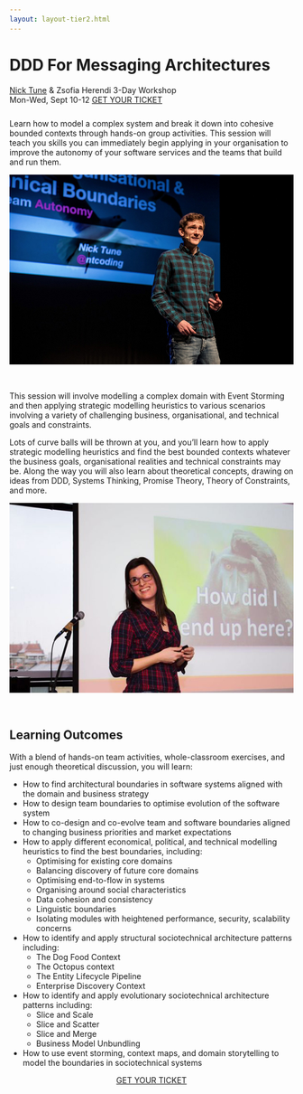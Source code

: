 ```yaml
---
layout: layout-tier2.html
---
```

<div class="container section workshop-page">
	<!-- begin workshop element -->
	<div class="row">
      <div class="col-xs-12 col-sm-2">
            <div class="speaker-container">
                <div class="speaker-img nick-and-zsofia keep-color"></div>
                </div>
            </div>
        <div class="col-xs-12 col-sm-10 workshop-list">
            <h1 class="section-header">DDD For Messaging Architectures</h1>
            <span class="workshops--speaker-name"><a href="../speakers/nick-tune.html">Nick Tune</a> &amp; <!--<a href="../speakers/zsofia-Herendi.html">-->Zsofia Herendi<!--</a>--></span>
            <span class="workshops--duration">3-Day Workshop<br>Mon-Wed, Sept 10-12</span>
            <a class="btn get-ticket-btn" href="https://ti.to/explore-ddd-conference/explore-ddd-2018">GET YOUR TICKET</a>
            <p class="copy" style="margin-top: 25px">Learn how to model a complex system and break it down into cohesive bounded contexts through hands-on group activities. This session will teach you skills you can immediately begin applying in your organisation to improve the autonomy of your software services and the teams that build and run them.</p>
            <img src="../img/workshop/Workshop-Nick-Tune-3.jpg" class="speaker--workshop-content-img" alt="" style="margin-bottom: 30px;"/>
            <p class="copy">This session will involve modelling a complex domain with Event Storming and then applying strategic modelling heuristics to various scenarios involving a variety of challenging business, organisational, and technical goals and constraints.</p> 
            <p class="copy">Lots of curve balls will be thrown at you, and you’ll learn how to apply strategic modelling heuristics and find the best bounded contexts whatever the business goals, organisational realities and technical constraints may be. Along the way you will also learn about theoretical concepts, drawing on ideas from DDD, Systems Thinking, Promise Theory, Theory of Constraints, and more.</p>
            <img src="../img/workshop/Workshop-Zsofia-Herendi-2.jpg" class="speaker--workshop-content-img" alt="" style="margin-bottom: 30px;"/>
            <h2 class="speaker-subheader">Learning Outcomes</h2>
            <p class="copy">With a blend of hands-on team activities, whole-classroom exercises, and just enough theoretical discussion, you will learn:</p>
            <ul class="copy-list">
                <li>How to find architectural boundaries in software systems aligned with the domain and business strategy
                <li>How to design team boundaries to optimise evolution of the software system
                <li>How to co-design and co-evolve team and software boundaries aligned to changing business priorities and market expectations
                <li>How to apply different economical, political, and technical modelling heuristics to find the best boundaries, including:
                    <ul class="copy-list">
                        <li>Optimising for existing core domains
                        <li>Balancing discovery of future core domains
                        <li>Optimising end-to-flow in systems
                        <li>Organising around social characteristics
                        <li>Data cohesion and consistency
                        <li>Linguistic boundaries
                        <li>Isolating modules with heightened performance, security, scalability concerns
                    </ul>
                </li>
                <li>How to identify and apply structural sociotechnical architecture patterns including:
                    <ul class="copy-list">
                        <li>The Dog Food Context</li>
                        <li>The Octopus context</li>
                        <li>The Entity Lifecycle Pipeline</li>
                        <li>Enterprise Discovery Context</li>
                    </ul>
                </li>
                <li>How to identify and apply evolutionary sociotechnical architecture patterns including:
                    <ul class="copy-list">
                        <li>Slice and Scale</li>
                        <li>Slice and Scatter</li>
                        <li>Slice and Merge</li>
                        <li>Business Model Unbundling</li>
                    </ul>
                </li>
                <li>How to use event storming, context maps, and domain storytelling to model the boundaries in sociotechnical systems</li>
            </ul>
            <div class="col-xs-12" align="center">
                <a class="btn get-ticket-btn" href="https://ti.to/explore-ddd-conference/explore-ddd-2018">GET YOUR TICKET</a>
            </div>
        </div>
    </div>
</div> <!-- container -->
